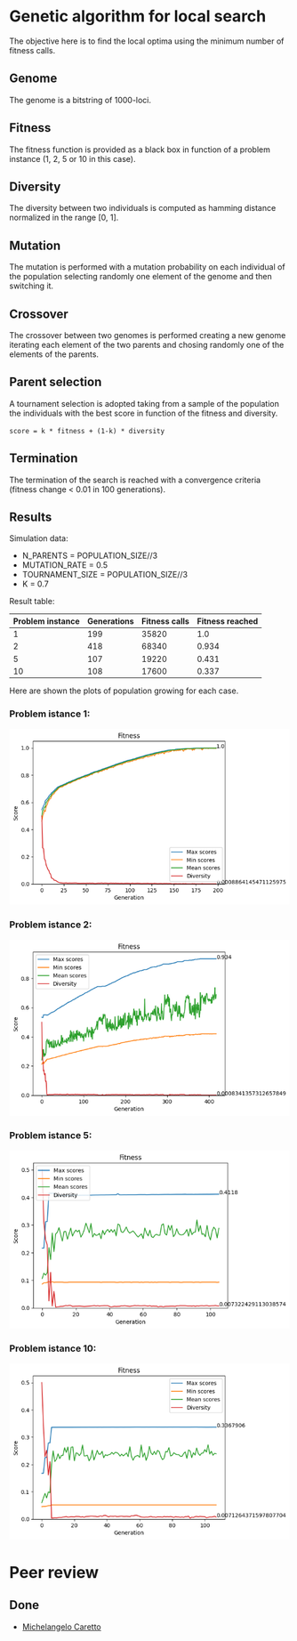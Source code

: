 # Genetic algorithm for local search

The objective here is to find the local optima using the minimum number of fitness calls. 

## Genome
The genome is a bitstring of 1000-loci.

## Fitness
The fitness function is provided as a black box in function of a problem instance (1, 2, 5 or 10 in this case).

## Diversity
The diversity between two individuals is computed as hamming distance normalized in the range [0, 1].

## Mutation
The mutation is performed with a mutation probability on each individual of the population selecting randomly one element of the genome and then switching it.

## Crossover
The crossover between two genomes is performed creating a new genome iterating each element of the two parents and chosing randomly one of the elements of the parents.

## Parent selection
A tournament selection is adopted taking from a sample of the population the individuals with the best score in function of the fitness and diversity.

`score = k * fitness + (1-k) * diversity`

## Termination
The termination of the search is reached with a convergence criteria (fitness change < 0.01 in 100 generations).


## Results
Simulation data:

- N_PARENTS = POPULATION_SIZE//3
- MUTATION_RATE = 0.5
- TOURNAMENT_SIZE = POPULATION_SIZE//3
- K = 0.7

Result table:

| Problem instance | Generations | Fitness calls | Fitness reached |
| -------- | -------- | -------- | -------- |
| 1 | 199 | 35820 | 1.0 |
| 2 | 418 | 68340 | 0.934 |
| 5 | 107 | 19220 | 0.431 |
| 10 | 108 | 17600 | 0.337 |

Here are shown the plots of population growing for each case.

### Problem istance 1:
![Alt Text](size_1.png)

### Problem istance 2:
![Alt Text](size_2.png)

### Problem istance 5:
![Alt Text](size_5.png)

### Problem istance 10:
![Alt Text](size_10.png)


# Peer review

## Done
- [Michelangelo Caretto](https://github.com/rasenqt/computational_intelligence23_24/issues/3)
